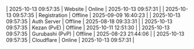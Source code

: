 | 2025-10-13 09:57:35 | Website | Online | 2025-10-13 09:57:31 |
| 2025-10-13 09:57:35 | Registration | Offline | 2025-09-09 16:40:23 |
| 2025-10-13 09:57:35 | Auth Server | Offline | 2025-08-18 09:33:31 |
| 2025-10-13 09:57:35 | Kezan (PvE) | Offline | 2025-10-11 12:51:30 |
| 2025-10-13 09:57:35 | Gurubashi (PvP) | Offline | 2025-08-23 21:44:06 |
| 2025-10-13 09:57:35 | Cloudflare | Online | 2025-10-13 09:57:31 |

